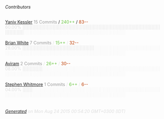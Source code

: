 ###### Contributors
[Yaniv Kessler](https://github.com/kessler)
<font color="#999">15 Commits</font> / <font color="#6cc644">240++</font> / <font color="#bd3c00"> 83--</font>
<font color="#dedede">60.00%&nbsp;<font color="#dedede">|||||||||||||||||||||||||||||||||||||||||||||||||||||||||||||||||||||||||||||||||||||||||||||||||||||||||||||</font><font color="#f4f4f4">|||||||||||||||||||||||||||||||||||||||||||||||||||||||||||||||||||||||</font><br><br>
[Brian White](https://github.com/mscdex)
<font color="#999">7 Commits</font> / <font color="#6cc644">15++</font> / <font color="#bd3c00"> 32--</font>
<font color="#dedede">28.00%&nbsp;<font color="#dedede">||||||||||||||||||||||||||||||||||||||||||||||||||</font><font color="#f4f4f4">||||||||||||||||||||||||||||||||||||||||||||||||||||||||||||||||||||||||||||||||||||||||||||||||||||||||||||||||||||||||||||||||||</font><br><br>
[Aviram](https://github.com/aviramst)
<font color="#999">2 Commits</font> / <font color="#6cc644">26++</font> / <font color="#bd3c00"> 30--</font>
<font color="#dedede">08.00%&nbsp;<font color="#dedede">||||||||||||||</font><font color="#f4f4f4">||||||||||||||||||||||||||||||||||||||||||||||||||||||||||||||||||||||||||||||||||||||||||||||||||||||||||||||||||||||||||||||||||||||||||||||||||||||||||||||||||||||</font><br><br>
[Stephen Whitmore](https://github.com/noffle)
<font color="#999">1 Commits</font> / <font color="#6cc644">6++</font> / <font color="#bd3c00"> 6--</font>
<font color="#dedede">04.00%&nbsp;<font color="#dedede">|||||||</font><font color="#f4f4f4">|||||||||||||||||||||||||||||||||||||||||||||||||||||||||||||||||||||||||||||||||||||||||||||||||||||||||||||||||||||||||||||||||||||||||||||||||||||||||||||||||||||||||||||</font><br><br>
###### [Generated](https://github.com/jakeleboeuf/contributor) on Mon Aug 24 2015 00:54:20 GMT+0300 (IDT)